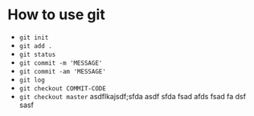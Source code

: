 # How to use git

- `git init`
- `git add .`
- `git status`
- `git commit -m 'MESSAGE'`
- `git commit -am 'MESSAGE'`
- `git log`
- `git checkout COMMIT-CODE`
- `git checkout master`
asdflkajsdf;sfda
asdf
sfda
fsad
afds
fsad
fa
dsf
sasf
